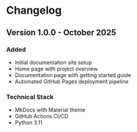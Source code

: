 # Changelog

## Version 1.0.0 - October 2025

### Added
- Initial documentation site setup
- Home page with project overview
- Documentation page with getting started guide
- Automated GitHub Pages deployment pipeline

### Technical Stack
- MkDocs with Material theme
- GitHub Actions CI/CD
- Python 3.11
